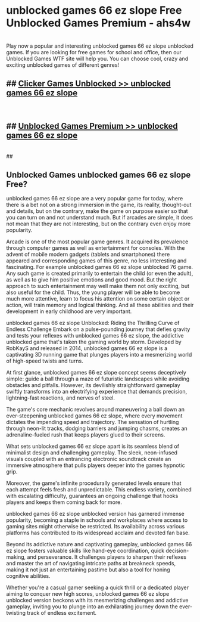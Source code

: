 # unblocked games 66 ez slope  Free Unblocked Games Premium - ahs4w <br>
<br>
Play now a popular and interesting unblocked games 66 ez slope unblocked games. If you are looking for free games for school and office, then our Unblocked Games WTF site will help you. You can choose cool, crazy and exciting unblocked games of different genres!


## ##  [Clicker Games Unblocked >> unblocked games 66 ez slope](http://freeplayer.one?title=unblocked_games_66_ez_slope&ref=UGames)
  <br>

##  ## [Unblocked Games Premium >> unblocked games 66 ez slope](http://freeplayer.one?title=unblocked_games_66_ez_slope&ref=UGames)
  <br>
  ##



## Unblocked Games unblocked games 66 ez slope Free?

unblocked games 66 ez slope are a very popular game for today, where there is a bet not on a strong immersion in the game, its reality, thought-out and details, but on the contrary, make the game on purpose easier so that you can turn on and not understand much. But if arcades are simple, it does not mean that they are not interesting, but on the contrary even enjoy more popularity.

Arcade is one of the most popular game genres. It acquired its prevalence through computer games as well as entertainment for consoles. With the advent of mobile modern gadgets (tablets and smartphones) there appeared and corresponding games of this genre, no less interesting and fascinating. For example unblocked games 66 ez slope unblocked 76 game. Any such game is created primarily to entertain the child (or even the adult), as well as to give him positive emotions and good mood. But the right approach to such entertainment may well make them not only exciting, but also useful for the child. Thus, the young player will be able to become much more attentive, learn to focus his attention on some certain object or action, will train memory and logical thinking. And all these abilities and their development in early childhood are very important.

unblocked games 66 ez slope Unblocked: Riding the Thrilling Curve of Endless Challenge
Embark on a pulse-pounding journey that defies gravity and tests your reflexes with unblocked games 66 ez slope, the addictive unblocked game that's taken the gaming world by storm. Developed by RobKayS and released in 2014, unblocked games 66 ez slope is a captivating 3D running game that plunges players into a mesmerizing world of high-speed twists and turns.

At first glance, unblocked games 66 ez slope concept seems deceptively simple: guide a ball through a maze of futuristic landscapes while avoiding obstacles and pitfalls. However, its devilishly straightforward gameplay swiftly transforms into an electrifying experience that demands precision, lightning-fast reactions, and nerves of steel.

The game's core mechanic revolves around maneuvering a ball down an ever-steepening unblocked games 66 ez slope, where every movement dictates the impending speed and trajectory. The sensation of hurtling through neon-lit tracks, dodging barriers and jumping chasms, creates an adrenaline-fueled rush that keeps players glued to their screens.

What sets unblocked games 66 ez slope apart is its seamless blend of minimalist design and challenging gameplay. The sleek, neon-infused visuals coupled with an entrancing electronic soundtrack create an immersive atmosphere that pulls players deeper into the games hypnotic grip.

Moreover, the game's infinite procedurally generated levels ensure that each attempt feels fresh and unpredictable. This endless variety, combined with escalating difficulty, guarantees an ongoing challenge that hooks players and keeps them coming back for more.

unblocked games 66 ez slope unblocked version has garnered immense popularity, becoming a staple in schools and workplaces where access to gaming sites might otherwise be restricted. Its availability across various platforms has contributed to its widespread acclaim and devoted fan base.

Beyond its addictive nature and captivating gameplay, unblocked games 66 ez slope fosters valuable skills like hand-eye coordination, quick decision-making, and perseverance. It challenges players to sharpen their reflexes and master the art of navigating intricate paths at breakneck speeds, making it not just an entertaining pastime but also a tool for honing cognitive abilities.

Whether you're a casual gamer seeking a quick thrill or a dedicated player aiming to conquer new high scores, unblocked games 66 ez slope unblocked version beckons with its mesmerizing challenges and addictive gameplay, inviting you to plunge into an exhilarating journey down the ever-twisting track of endless excitement.